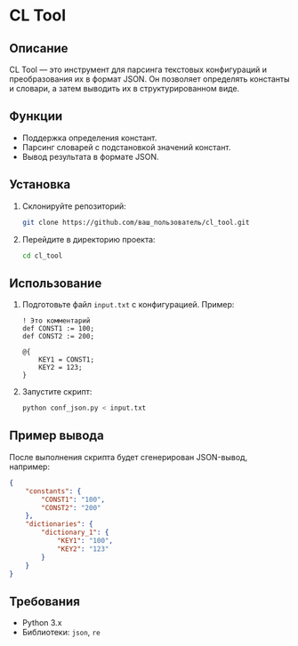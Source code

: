 
# CL Tool

## Описание
CL Tool — это инструмент для парсинга текстовых конфигураций и преобразования их в формат JSON. Он позволяет определять константы и словари, а затем выводить их в структурированном виде.

## Функции
- Поддержка определения констант.
- Парсинг словарей с подстановкой значений констант.
- Вывод результата в формате JSON.

## Установка
1. Склонируйте репозиторий:
   ```bash
   git clone https://github.com/ваш_пользователь/cl_tool.git
   ```
2. Перейдите в директорию проекта:
   ```bash
   cd cl_tool
   ```

## Использование
1. Подготовьте файл `input.txt` с конфигурацией. Пример:
   ```plaintext
   ! Это комментарий
   def CONST1 := 100;
   def CONST2 := 200;

   @{
       KEY1 = CONST1;
       KEY2 = 123;
   }
   ```

2. Запустите скрипт:
   ```bash
   python conf_json.py < input.txt
   ```

## Пример вывода
После выполнения скрипта будет сгенерирован JSON-вывод, например:
```json
{
    "constants": {
        "CONST1": "100",
        "CONST2": "200"
    },
    "dictionaries": {
        "dictionary_1": {
            "KEY1": "100",
            "KEY2": "123"
        }
    }
}
```

## Требования
- Python 3.x
- Библиотеки: `json`, `re`
